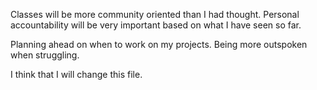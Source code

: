 Classes will be more community oriented than I had thought.
Personal accountability will be very important based on what I have seen so far.

Planning ahead on when to work on my projects.
Being more outspoken when struggling.


I think that I will change this file.
